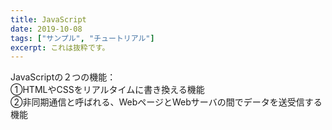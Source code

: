 ```yaml
---
title: JavaScript
date: 2019-10-08
tags: ["サンプル", "チュートリアル"]
excerpt: これは抜粋です。
---
```


JavaScriptの２つの機能：  
①HTMLやCSSをリアルタイムに書き換える機能  
②非同期通信と呼ばれる、WebページとWebサーバの間でデータを送受信する機能  

